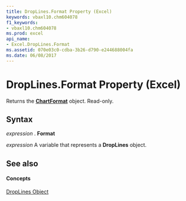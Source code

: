 ```yaml
---
title: DropLines.Format Property (Excel)
keywords: vbaxl10.chm604078
f1_keywords:
- vbaxl10.chm604078
ms.prod: excel
api_name:
- Excel.DropLines.Format
ms.assetid: 070e03c0-cdba-3b26-d790-e244688004fa
ms.date: 06/08/2017
---
```



# DropLines.Format Property (Excel)

Returns the  **[ChartFormat](chartformat-object-excel.md)** object. Read-only.


## Syntax

 _expression_ . **Format**

 _expression_ A variable that represents a **DropLines** object.


## See also


#### Concepts


[DropLines Object](droplines-object-excel.md)

